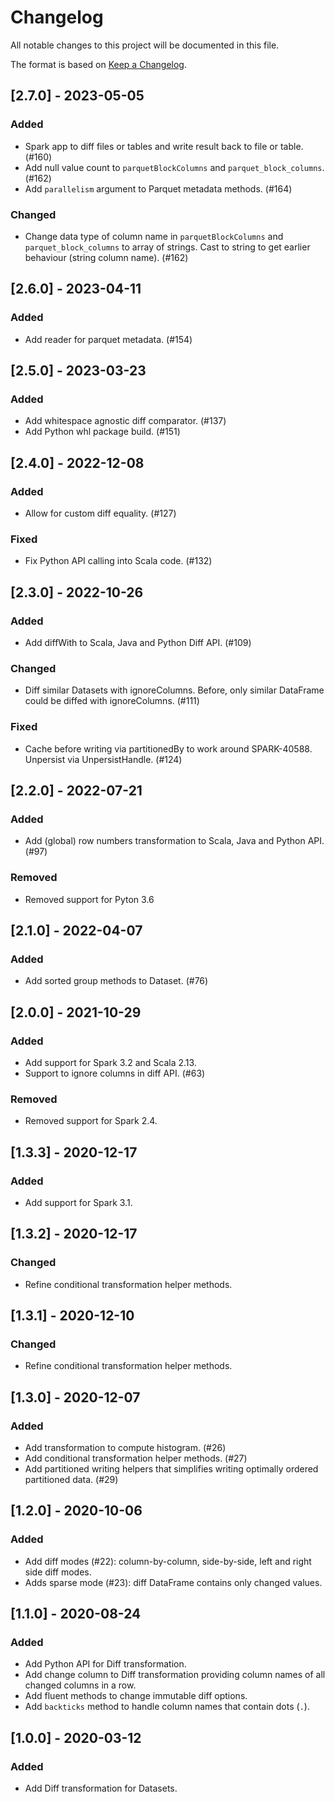 # Changelog
All notable changes to this project will be documented in this file.

The format is based on [Keep a Changelog](https://keepachangelog.com/en/1.0.0/).
## [2.7.0] - 2023-05-05

### Added

- Spark app to diff files or tables and write result back to file or table. (#160)
- Add null value count to `parquetBlockColumns` and `parquet_block_columns`. (#162)
- Add `parallelism` argument to Parquet metadata methods. (#164)

### Changed

- Change data type of column name in `parquetBlockColumns` and `parquet_block_columns` to array of strings.
  Cast to string to get earlier behaviour (string column name). (#162)

## [2.6.0] - 2023-04-11

### Added

-  Add reader for parquet metadata. (#154)

## [2.5.0] - 2023-03-23

### Added

- Add whitespace agnostic diff comparator. (#137)
- Add Python whl package build. (#151)

## [2.4.0] - 2022-12-08

### Added

- Allow for custom diff equality. (#127)

### Fixed

- Fix Python API calling into Scala code. (#132)

## [2.3.0] - 2022-10-26

### Added

- Add diffWith to Scala, Java and Python Diff API. (#109)

### Changed

- Diff similar Datasets with ignoreColumns. Before, only similar DataFrame could be diffed with ignoreColumns. (#111)

### Fixed

- Cache before writing via partitionedBy to work around SPARK-40588. Unpersist via UnpersistHandle. (#124)

## [2.2.0] - 2022-07-21

### Added
- Add (global) row numbers transformation to Scala, Java and Python API. (#97)

### Removed
- Removed support for Pyton 3.6

## [2.1.0] - 2022-04-07

### Added
- Add sorted group methods to Dataset. (#76)

## [2.0.0] - 2021-10-29

### Added
- Add support for Spark 3.2 and Scala 2.13.
- Support to ignore columns in diff API. (#63)

### Removed
- Removed support for Spark 2.4.

## [1.3.3] - 2020-12-17

### Added
- Add support for Spark 3.1.

## [1.3.2] - 2020-12-17

### Changed
- Refine conditional transformation helper methods.

## [1.3.1] - 2020-12-10

### Changed
- Refine conditional transformation helper methods.

## [1.3.0] - 2020-12-07

### Added
- Add transformation to compute histogram. (#26)
- Add conditional transformation helper methods. (#27)
- Add partitioned writing helpers that simplifies writing optimally ordered partitioned data. (#29)

## [1.2.0] - 2020-10-06

### Added
- Add diff modes (#22): column-by-column, side-by-side, left and right side diff modes.
- Adds sparse mode (#23): diff DataFrame contains only changed values.

## [1.1.0] - 2020-08-24

### Added
- Add Python API for Diff transformation.
- Add change column to Diff transformation providing column names of all changed columns in a row.
- Add fluent methods to change immutable diff options.
- Add `backticks` method to handle column names that contain dots (`.`).

## [1.0.0] - 2020-03-12

### Added
- Add Diff transformation for Datasets.
